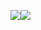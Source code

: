 <img   align="center" src="https://github-readme-stats.vercel.app/api?username=IvoryGate&locale=cn&line_height=33&show_icons=true&hide=&theme=&rank_icon=default"/><img   align="center" src="https://github-readme-stats.vercel.app/api/top-langs/?username=IvoryGate&locale=en&line_height=33&theme=&langs_count=5&layout=compact"/>

<!--
**IvoryGate/IvoryGate** is a ✨ _special_ ✨ repository because its `README.md` (this file) appears on your GitHub profile.

Here are some ideas to get you started:

- 🔭 I’m currently working on ...
- 🌱 I’m currently learning ...
- 👯 I’m looking to collaborate on ...
- 🤔 I’m looking for help with ...
- 💬 Ask me about ...
- 📫 How to reach me: ...
- 😄 Pronouns: ...
- ⚡ Fun fact: ...
-->
